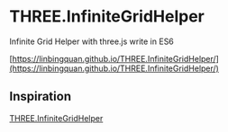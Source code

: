 # THREE.InfiniteGridHelper

Infinite Grid Helper with three.js write in ES6

[https://linbingquan.github.io/THREE.InfiniteGridHelper/](https://linbingquan.github.io/THREE.InfiniteGridHelper/)

## Inspiration

[THREE.InfiniteGridHelper](https://github.com/Fyrestar/THREE.InfiniteGridHelper)
